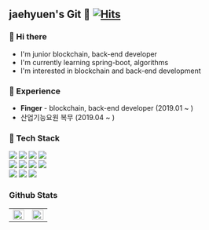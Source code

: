 ## jaehyuen's Git 👋   [![Hits](https://hits.seeyoufarm.com/api/count/incr/badge.svg?url=https%3A%2F%2Fgithub.com%2Fjaehyuen&count_bg=%2379C83D&title_bg=%23555555&icon=&icon_color=%23E7E7E7&title=hits&edge_flat=false)](https://hits.seeyoufarm.com)   


### 👋 Hi there 

- I'm junior blockchain, back-end developer
- I'm currently learning spring-boot, algorithms
- I'm interested in blockchain and back-end development


### 🔭 Experience 

- **Finger** - blockchain, back-end developer (2019.01 ~ )
- 산업기능요원 복무 (2019.04 ~ )

### 🔨 Tech Stack 

  <img src="https://img.shields.io/badge/Javascript_★★☆☆☆-F7DF1E?style=flat-square&logo=javascript&logoColor=white"/></a>
  <img src="https://img.shields.io/badge/Linux_★★★☆☆-FCC624?style=flat-square&logo=linux&logoColor=white"/></a>
  <img src="https://img.shields.io/badge/Go_★☆☆☆☆-00ADD8?style=flat-square&logo=Go&logoColor=white"/></a>
  <img src="https://img.shields.io/badge/Java_★★★☆☆-007396?style=flat-square&logo=Java&logoColor=white"/></a>
  <br>
  <img src="https://img.shields.io/badge/Spring_Boot_★★☆☆☆-6DB33F?style=flat-square&logo=spring&logoColor=white"/></a>
  <img src="https://img.shields.io/badge/Node.Js_★☆☆☆☆-339933?style=flat-square&logo=node-dot-js&logoColor=white"/></a>
  <img src="https://img.shields.io/badge/React_★☆☆☆☆-61DAFB?style=flat-square&logo=React&logoColor=white"/></a>
  <img src="https://img.shields.io/badge/Hyperledger_fabric_★★★★☆-2F3134?style=flat-square&logo=hyperledger&logoColor=white"/></a>
  <br>
  <img src="https://img.shields.io/badge/MongoDB_★☆☆☆☆-47A248?style=flat-square&logo=MongoDB&logoColor=white"/></a>
  <img src="https://img.shields.io/badge/Docker_★★★☆☆-2496ED?style=flat-square&logo=Docker&logoColor=white"/></a>
  <img src="https://img.shields.io/badge/Mysql_★★☆☆☆-4479A1?style=flat-square&logo=MySql&logoColor=white"/></a>


### Github Stats  
<table><tr><td valign="top" width="50%">

<img src="https://github-readme-stats.vercel.app/api?username=jaehyuen&show_icons=true&count_private=true&hide_border=true&theme=graywhite" align="left" style="width: 100%" />

</td><td valign="top" width="50%">

<img src="https://github-readme-stats.vercel.app/api/top-langs/?username=jaehyuen&layout=compact&hide_border=true&exclude_repo=junior-recruit-scheduler,backend-interview-question,exam-bank-java,Ready-For-Tech-Interview,exambank" align="left" style="width: 100%" />

</td></tr></table>  

<br/> 

<!--
**jaehyuen/jaehyuen** is a ✨ _special_ ✨ repository because its `README.md` (this file) appears on your GitHub profile.

Here are some ideas to get you started:

- 🔭 I’m currently working on ...
- 🌱 I’m currently learning ...
- 👯 I’m looking to collaborate on ...
- 🤔 I’m looking for help with ...
- 💬 Ask me about ...
- 📫 How to reach me: ...
- 😄 Pronouns: ...
- ⚡ Fun fact: ...
-->

